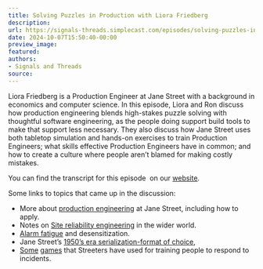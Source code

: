 ```yaml
---
title: Solving Puzzles in Production with Liora Friedberg
description:
url: https://signals-threads.simplecast.com/episodes/solving-puzzles-in-production-with-liora-friedberg-dk6vYnK2
date: 2024-10-07T15:50:40-00:00
preview_image:
featured:
authors:
- Signals and Threads
source:
---
```


<p>Liora Friedberg is a Production Engineer at Jane Street with a background in economics and computer science. In this episode, Liora and Ron discuss how production engineering blends high-stakes puzzle solving with thoughtful software engineering, as the people doing support build tools to make that support less necessary. They also discuss how Jane Street uses both tabletop simulation and hands-on exercises to train Production Engineers; what skills effective Production Engineers have in common; and how to create a culture where people aren&rsquo;t blamed for making costly mistakes.</p><p>You can find the transcript for this episode &nbsp;on our <a href="https://signalsandthreads.com/solving-puzzles-in-production" target="_blank">website</a>.</p><p>Some links to topics that came up in the discussion:</p><ul><li>More about <a href="https://www.janestreet.com/production-engineering/">production engineering</a> at Jane Street, including how to apply.</li><li>Notes on <a href="https://en.wikipedia.org/wiki/Site_reliability_engineering">Site reliability engineering</a> in the wider world.</li><li><a href="https://en.wikipedia.org/wiki/Alarm_fatigue">Alarm fatigue</a> and desensitization.</li><li>Jane Street&rsquo;s <a href="https://en.wikipedia.org/wiki/S-expression">1950&rsquo;s era serialization-format of choice</a>,</li><li><a href="https://keeptalkinggame.com/">Some</a> <a href="https://store.steampowered.com/app/448510/Overcooked/">games</a> that Streeters have used for training people to respond to incidents.</li></ul>

